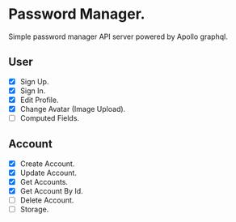 # Password Manager.

Simple password manager API server powered by Apollo graphql.

## User

- [x] Sign Up.
- [x] Sign In.
- [x] Edit Profile.
- [x] Change Avatar (Image Upload).
- [ ] Computed Fields.

## Account

- [x] Create Account.
- [x] Update Account.
- [x] Get Accounts.
- [x] Get Account By Id.
- [ ] Delete Account.
- [ ] Storage.
